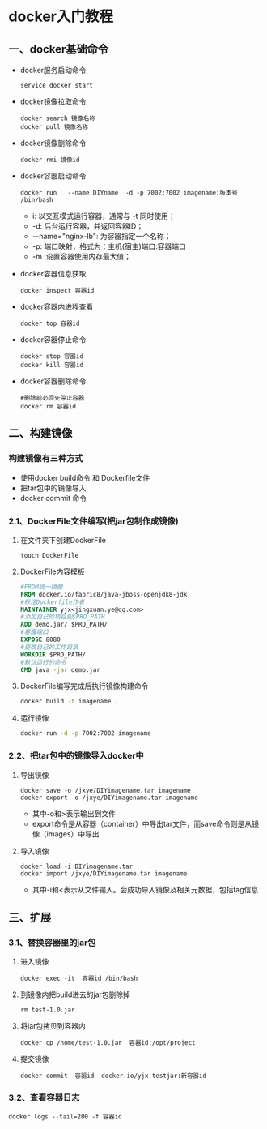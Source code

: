 # docker入门教程

## 一、docker基础命令

- docker服务启动命令
    ```
    service docker start
    ```

- docker镜像拉取命令
    ```docker
    docker search 镜像名称
    docker pull 镜像名称
    ``` 
- docker镜像删除命令
    ```
    docker rmi 镜像id
    ```

- docker容器启动命令

    ```linux
    docker run   --name DIYname  -d -p 7002:7002 imagename:版本号 /bin/bash
    ```

    - i: 以交互模式运行容器，通常与 -t 同时使用；  
    - -d: 后台运行容器，并返回容器ID；  
    - --name="nginx-lb": 为容器指定一个名称；  
    - -p: 端口映射，格式为：主机(宿主)端口:容器端口  
    - -m :设置容器使用内存最大值；

- docker容器信息获取
    ```docker
    docker inspect 容器id
    ```

- docker容器内进程查看
    ```docker
    docker top 容器id
    ```


- docker容器停止命令
    ```docker
    docker stop 容器id
    docker kill 容器id
    ``` 

- docker容器删除命令
    ```docker
    #删除前必须先停止容器
    docker rm 容器id
    ``` 


## 二、构建镜像

### 构建镜像有三种方式
- 使用docker build命令 和 Dockerfile文件
- 把tar包中的镜像导入
- docker commit 命令

### 2.1、DockerFile文件编写(把jar包制作成镜像)

1. 在文件夹下创建DockerFile
    ```
    touch DockerFile
    ```


2. DockerFile内容模板
    ```DockerFile
    #FROM统一镜像
    FROM docker.io/fabric8/java-jboss-openjdk8-jdk
    #标注Dockerfile作者
    MAINTAINER yjx<jingxuan.ye@qq.com>
    #添加自己的项目到$PRO_PATH
    ADD demo.jar/ $PRO_PATH/
    #暴露端口
    EXPOSE 8080
    #更改自己的工作目录
    WORKDIR $PRO_PATH/
    #默认运行的命令
    CMD java -jar demo.jar
    ```

3. DockerFile编写完成后执行镜像构建命令

    ```cmd
    docker build -t imagename .
    ```

4. 运行镜像
    ```cmd
    docker run -d -p 7002:7002 imagename
    ```


### 2.2、把tar包中的镜像导入docker中

1. 导出镜像
    ```
    docker save -o /jxye/DIYimagename.tar imagename
    docker export -o /jxye/DIYimagename.tar imagename
    ```
    - 其中-o和>表示输出到文件
    - export命令是从容器（container）中导出tar文件，而save命令则是从镜像（images）中导出

2. 导入镜像
    ```
    docker load -i DIYimagename.tar
    docker import /jxye/DIYimagename.tar imagename
    ```
    - 其中-i和<表示从文件输入。会成功导入镜像及相关元数据，包括tag信息


## 三、扩展

### 3.1、替换容器里的jar包

1. 进入镜像
    ```
    docker exec -it  容器id /bin/bash
    ```

2. 到镜像内把build进去的jar包删除掉
    ```
    rm test-1.0.jar
    ```

3. 将jar包拷贝到容器内
    ```
    docker cp /home/test-1.0.jar  容器id:/opt/project
    ```

4. 提交镜像
    ```
    docker commit  容器id  docker.io/yjx-testjar:新容器id
    ```



### 3.2、查看容器日志
```
docker logs --tail=200 -f 容器id
```